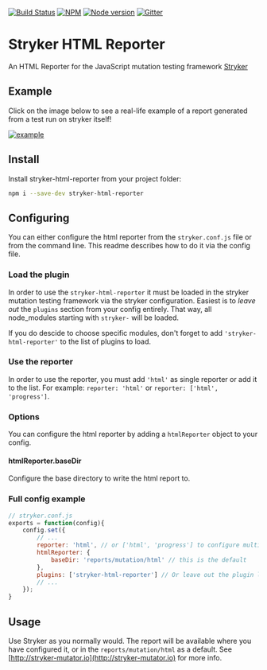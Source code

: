[![Build Status](https://travis-ci.org/stryker-mutator/stryker.svg?branch=master)](https://travis-ci.org/stryker-mutator/stryker)
[![NPM](https://img.shields.io/npm/dm/stryker-html-reporter.svg)](https://www.npmjs.com/package/stryker-html-reporter)
[![Node version](https://img.shields.io/node/v/stryker-html-reporter.svg)](https://img.shields.io/node/v/stryker-html-reporter.svg)
[![Gitter](https://badges.gitter.im/stryker-mutator/stryker.svg)](https://gitter.im/stryker-mutator/stryker?utm_source=badge&utm_medium=badge&utm_campaign=pr-badge)

# Stryker HTML Reporter

An HTML Reporter for the JavaScript mutation testing framework [Stryker](https://stryker-mutator.io)

## Example

Click on the image below to see a real-life example of a report generated from a test run on stryker itself!

[![example](https://github.com/stryker-mutator/stryker/blob/html-docs/packages/stryker-html-reporter/example.png)](https://stryker-mutator.io/stryker-html-reporter)

## Install

Install stryker-html-reporter from your project folder:

```bash
npm i --save-dev stryker-html-reporter
```

## Configuring

You can either configure the html reporter from the `stryker.conf.js` file or from the command line. This readme describes how to do it via the config file.

### Load the plugin

In order to use the `stryker-html-reporter` it must be loaded in the stryker mutation testing framework via the stryker configuration. 
Easiest is to *leave out* the `plugins` section from your config entirely. That way, all node_modules starting with `stryker-` will be loaded.

If you do descide to choose specific modules, don't forget to add `'stryker-html-reporter'` to the list of plugins to load.

### Use the reporter

In order to use the reporter, you must add `'html'` as single reporter or add it to the list. For example: `reporter: 'html'` or `reporter: ['html', 'progress']`.

### Options

You can configure the html reporter by adding a `htmlReporter` object to your config.

#### htmlReporter.baseDir

Configure the base directory to write the html report to. 

### Full config example

```javascript
// stryker.conf.js
exports = function(config){
    config.set({
        // ...
        reporter: 'html', // or ['html', 'progress'] to configure multiple reporters at once
        htmlReporter: {
            baseDir: 'reports/mutation/html' // this is the default
        },
        plugins: ['stryker-html-reporter'] // Or leave out the plugin list entirely to load all stryker-* plugins directly
        // ...
    });
}
```

## Usage

Use Stryker as you normally would. The report will be available where you have configured it, or in the `reports/mutation/html` as a default.
See [http://stryker-mutator.io](http://stryker-mutator.io) for more info. 
